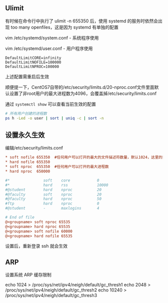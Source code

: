 ## Ulimit

有时候在命令行中执行了 ulimit -n 655350 后，使用 systemd 的服务时依然会出现 too many openfiles，这是因为 systemd 有单独的配置

vim /etc/systemd/system.conf   - 系统程序使用

vim /etc/systemd/user.conf     - 用户程序使用

```
DefaultLimitCORE=infinity
DefaultLimitNOFILE=100000
DefaultLimitNPROC=100000
```

上述配置需重启后生效

顺便提一下，CentOS7自带的/etc/security/limits.d/20-nproc.conf文件里面默认设置了非root用户的最大进程数为4096，会覆盖掉/etc/security/limits.conf 

通过 `systemctl show` 可以查看当前生效的配置

```sh
# 所有用户创建的进程数
ps h -Led -o user | sort | uniq -c | sort -n
```



## 设置永久生效

编辑/etc/security/limits.conf

```cfg
* soft nofile 655350  #任何用户可以打开的最大的文件描述符数量，默认1024，这里的数值会限制tcp连接
* hard nofile 655350
* soft nproc  655350  #任何用户可以打开的最大进程数
* hard nproc  650000

#*               soft    core            0
#*               hard    rss             10000
#@student        hard    nproc           20
#@faculty        soft    nproc           20
#@faculty        hard    nproc           50
#ftp             hard    nproc           0
#@student        -       maxlogins       4

# End of file
@<groupname> soft nproc 65535
@<groupname> hard nproc 65535
@<groupname> soft nofile 60000
@<groupname> hard nofile 65535
```

设置后，重新登录 ssh 就会生效

## ARP

设置系统 ARP 缓存限制

echo 1024 > /proc/sys/net/ipv4/neigh/default/gc_thresh1
echo 2048 > /proc/sys/net/ipv4/neigh/default/gc_thresh2
echo 10240 > /proc/sys/net/ipv4/neigh/default/gc_thresh3